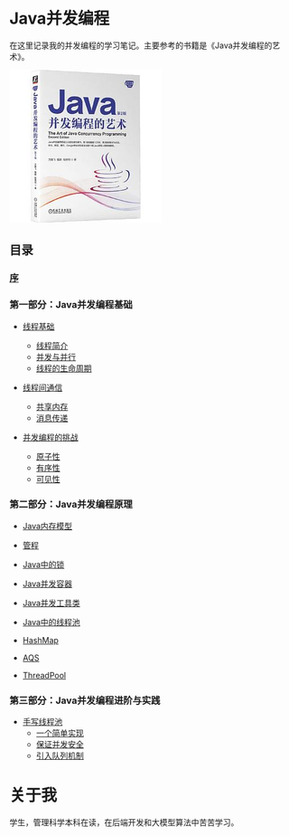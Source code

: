 # Java并发编程

在这里记录我的并发编程的学习笔记。主要参考的书籍是《Java并发编程的艺术》。

![Java并发编程的艺术](/img/Java并发编程的艺术.png)

## 目录

### [序](preface.md)

### 第一部分：Java并发编程基础

- [线程基础]()
    - [线程简介]()
    - [并发与并行]()
    - [线程的生命周期]()

- [线程间通信]()
    - [共享内存]()
    - [消息传递]()

- [并发编程的挑战]()
    - [原子性]()
    - [有序性]()
    - [可见性]()

### 第二部分：Java并发编程原理

- [Java内存模型]()
- [管程]()
- [Java中的锁]()
- [Java并发容器]()
- [Java并发工具类]()
- [Java中的线程池]()

- [HashMap](HashMap.md)
- [AQS](AQS.md)
- [ThreadPool](ThreadPool.md)

### 第三部分：Java并发编程进阶与实践

- [手写线程池]()
    - [一个简单实现]()
    - [保证并发安全]()
    - [引入队列机制]()

# 关于我

学生，管理科学本科在读，在后端开发和大模型算法中苦苦学习。

